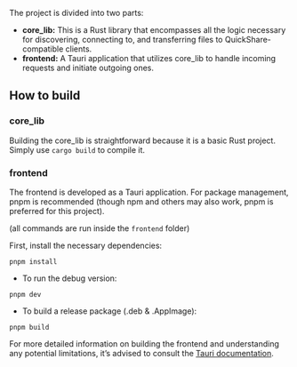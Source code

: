 The project is divided into two parts:

- **core_lib:** This is a Rust library that encompasses all the logic necessary for discovering, connecting to, and transferring files to QuickShare-compatible clients.
- **frontend:** A Tauri application that utilizes core_lib to handle incoming requests and initiate outgoing ones.

How to build
--------------------------

### core_lib

Building the core_lib is straightforward because it is a basic Rust project. Simply use `cargo build` to compile it.

### frontend

The frontend is developed as a Tauri application. For package management, pnpm is recommended (though npm and others may also work, pnpm is preferred for this project).

(all commands are run inside the `frontend` folder)

First, install the necessary dependencies:

```
pnpm install
```

- To run the debug version:

```
pnpm dev
```

- To build a release package (.deb & .AppImage):

```
pnpm build
```

For more detailed information on building the frontend and understanding any potential limitations, it’s advised to consult the [Tauri documentation](https://tauri.app/v1/guides/building/linux).